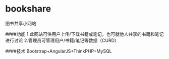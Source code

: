 # bookshare
图书共享小网站

####功能
1.此网站可供用户上传/下载书籍或笔记，也可就他人共享的书籍和笔记进行讨论
2.管理员可管理用户/书籍/笔记等数据（CURD）

####技术
Bootstrap+AngularJS+ThinkPHP+MySQL